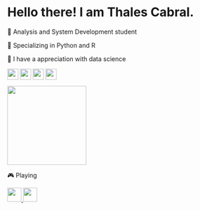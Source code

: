# Hello there! I am Thales Cabral.
🔸 Analysis and System Development student

🔸 Specializing in Python and R

🔸 I have a appreciation with data science

<a href="https://www.instagram.com/thalesscabral" target="blank"><img align="center" src="https://img.shields.io/badge/Instagram-E4405F?style=for-the-badge&logo=instagram&logoColor=white" height="25" /></a> <a href="https://www.linkedin.com/in/thalescabral" target="blank"><img align="center" src="https://img.shields.io/badge/LinkedIn-0077B5?style=for-the-badge&logo=linkedin&logoColor=white" height="25" /></a> <a href="https://t.me/Thalesmcabral" target="blank"><img align="center" src="https://img.shields.io/badge/Telegram-2CA5E0?style=for-the-badge&logo=telegram&logoColor=white" height="25" /></a> <a href="mailto:thalesmcsantos@gmail.com" target="blank"><img align="center" src="https://img.shields.io/badge/Gmail-D14836?style=for-the-badge&logo=gmail&logoColor=white" height="25" /></a>



<img height="180em" src="https://github-readme-stats.vercel.app/api?username=thalesmcsantos&show_icons=true&hide_border=true&&count_private=true&include_all_commits=true" />

🎮 Playing

<a href="https://tracker.gg/valorant/profile/riot/ThaTha%23Feed/overview" target="blank"><img height="32" width="32" src="https://cdn.simpleicons.org/valorant/#FA4454" /> <a href="https://overwatch.blizzard.com/en-us/career/Sahashi-11661/" target="blank"><img height="32" width="32" src="https://img.icons8.com/color/96/null/overwatch--v1.png"/>
